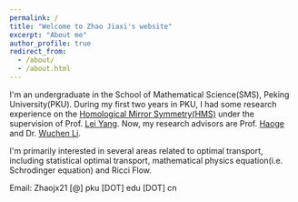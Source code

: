 ```yaml
---
permalink: /
title: "Welcome to Zhao Jiaxi's website"
excerpt: "About me"
author_profile: true
redirect_from: 
  - /about/
  - /about.html
---
```


I'm an undergraduate in the School of Mathematical Science(SMS), Peking University(PKU). During my first two years in PKU, I had some research experience on the [Homological Mirror Symmetry(HMS)](https://en.wikipedia.org/wiki/Homological_mirror_symmetry) under the supervision of Prof. [Lei Yang](http://www.math.pku.edu.cn/jsdw/js_20180628175159671361/y_20180628175159671361/69985.htm). Now, my research advisors are Prof. [Haoge](http://bicmr.pku.edu.cn/~gehao/English%20version/main_english.htm) and Dr. [Wuchen Li](https://www.math.ucla.edu/~wcli/).

I'm primarily interested in several areas related to optimal transport, including statistical optimal transport, mathematical physics equation(i.e. Schrodinger equation) and Ricci Flow.

Email: Zhaojx21 [@] pku [DOT] edu [DOT] cn
